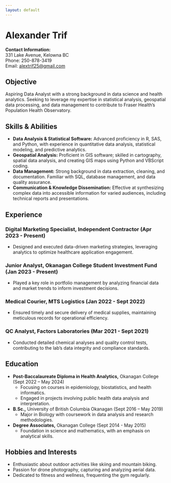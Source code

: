 ```yaml
---
layout: default
---
```



# Alexander Trif

**Contact Information:**  
331 Lake Avenue, Kelowna BC  
Phone: 250-878-3419  
Email: alextrif25@gmail.com  

## Objective

Aspiring Data Analyst with a strong background in data science and health analytics. Seeking to leverage my expertise in statistical analysis, geospatial data processing, and data management to contribute to Fraser Health’s Population Health Observatory.

## Skills & Abilities

- **Data Analysis & Statistical Software:** Advanced proficiency in R, SAS, and Python, with experience in quantitative data analysis, statistical modeling, and predictive analytics.
- **Geospatial Analysis:** Proficient in GIS software; skilled in cartography, spatial data analysis, and creating GIS maps using Python and VBScript coding.
- **Data Management:** Strong background in data extraction, cleaning, and documentation. Familiar with SQL, database management, and data quality assurance.
- **Communication & Knowledge Dissemination:** Effective at synthesizing complex data into accessible information for varied audiences, including technical reports and presentations.

## Experience

### Digital Marketing Specialist, Independent Contractor (Apr 2023 - Present)
- Designed and executed data-driven marketing strategies, leveraging analytics to optimize healthcare application engagement.

### Junior Analyst, Okanagan College Student Investment Fund (Jan 2023 - Present)
- Played a key role in portfolio management by analyzing financial data and market trends to inform investment decisions.

### Medical Courier, MTS Logistics (Jan 2022 - Sept 2022)
- Ensured timely and secure delivery of medical supplies, maintaining meticulous records for operational efficiency.

### QC Analyst, Factors Laboratories (Mar 2021 - Sept 2021)
- Conducted detailed chemical analyses and quality control tests, contributing to the lab’s data integrity and compliance standards.

## Education

- **Post-Baccalaureate Diploma in Health Analytics,** Okanagan College (Sept 2022 – May 2024)
  - Focusing on courses in epidemiology, biostatistics, and health informatics.
  - Engaged in projects involving public health data analysis and interpretation.
- **B.Sc.,** University of British Columbia Okanagan (Sept 2016 – May 2019)
  - Major in Biology with coursework in data analysis and research methodologies.
- **Degree Associates,** Okanagan College (Sept 2014 - May 2015)
  - Foundation in science and mathematics, with an emphasis on analytical skills.

## Hobbies and Interests

- Enthusiastic about outdoor activities like skiing and mountain biking.
- Passion for drone photography, capturing and analyzing aerial data.
- Dedicated to fitness and wellness, frequenting the gym regularly.


